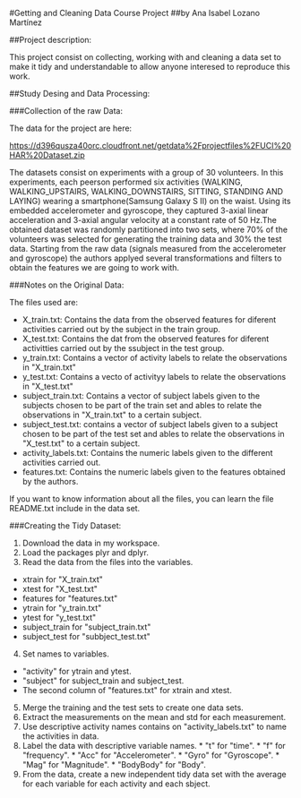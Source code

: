 #Getting and Cleaning Data Course Project
##by Ana Isabel Lozano Martínez

##Project description:

This project consist on collecting, working with and cleaning a data set to make it tidy and understandable to 
allow anyone interesed to reproduce this work.

##Study Desing and Data Processing:

###Collection of the raw Data:

The data for the project are here:

https://d396qusza40orc.cloudfront.net/getdata%2Fprojectfiles%2FUCI%20HAR%20Dataset.zip

The datasets consist on experiments with a group of 30 volunteers. In this experiments, 
each peerson performed six activities (WALKING, WALKING_UPSTAIRS, WALKING_DOWNSTAIRS,
SITTING, STANDING AND LAYING) wearing a smartphone(Samsung Galaxy S II) on the waist.
Using its embedded accelerometer and gyroscope, they captured 3-axial linear acceleration
and 3-axial angular velocity at a constant rate of 50 Hz.The obtained dataset was randomly 
partitioned into two sets, where 70% of the volunteers was selected for generating the training 
data and 30% the test data.
Starting from the raw data (signals measured from the accelerometer and gyroscope) the 
authors applyed several transformations and filters to obtain the features we are going to 
work with.

###Notes on the Original Data:

The files used are:

* X_train.txt: Contains the data from the observed features for diferent activities
carried out by the subject in the train group.
* X_test.txt: Contains the dat from the observed features for diferent activitties
carried out by the ssubject in the test group.
* y_train.txt: Contains a vector of activity labels to relate the observations in "X_train.txt"
* y_test.txt: Contains a vecto of activityy labels to relate the observations in "X_test.txt"
* subject_train.txt: Contains a vector of subject labels given to the subjects chosen to be part 
of the train set and ables to relate the observations in "X_train.txt" to a certain subject.
* subject_test.txt: contains a vector of subject labels given to a subject chosen to be part
of the test set and ables to relate the observations in "X_test.txt" to a certain subject.
* activity_labels.txt: Contains the numeric labels given to the different activities carried out.
* features.txt: Contains the numeric labels given to the features obtained by the authors.

If you want to know information about all the files, you can learn the  file README.txt include
in the data set.

###Creating the Tidy Dataset:

1. Download the data in my workspace.
2. Load the packages plyr and dplyr.
3. Read the data from the files into the variables.
  * xtrain for "X_train.txt"
  * xtest for "X_test.txt"
  * features for "features.txt"
  * ytrain for "y_train.txt"
  * ytest for "y_test.txt"
  * subject_train for "subject_train.txt"
  * subject_test for "subbject_test.txt"
4. Set names to variables.
  * "activity" for ytrain and ytest.
  * "subject" for subject_train and subject_test.
  * The second column of "features.txt" for xtrain and xtest.
5. Merge the training and the test sets to create one data sets.
6. Extract the measurements on the mean and std for each measurement.
7. Use descriptive activity names contains on "activity_labels.txt" to name the activities
in data.
8. Label the data with descriptive variable names.
		* "t" for "time".
		* "f" for "frequency".
		* "Acc" for "Accelerometer".
		* "Gyro" for "Gyroscope".
		* "Mag" for "Magnitude".
		* "BodyBody" for "Body".
9. From the data, create a new independent tidy data set with the average for each variable
for each activity and each sbject.

		
